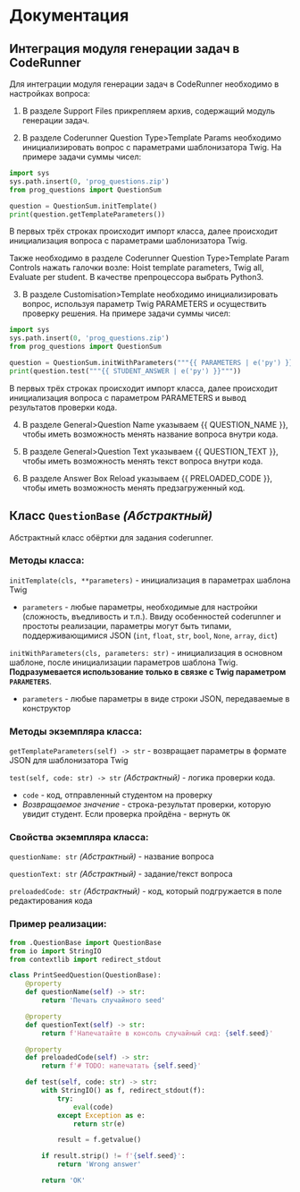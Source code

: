 # Документация

## Интеграция модуля генерации задач в CodeRunner

Для интеграции модуля генерации задач в CodeRunner необходимо в настройках вопроса:

1. В разделе Support Files прикрепляем архив, содержащий модуль генерации задач.

2. В разделе Coderunner Question Type>Template Params необходимо инициализировать вопрос с параметрами шаблонизатора Twig. На примере задачи суммы чисел:

```python
import sys
sys.path.insert(0, 'prog_questions.zip')
from prog_questions import QuestionSum

question = QuestionSum.initTemplate()
print(question.getTemplateParameters())
```

В первых трёх строках происходит импорт класса, далее происходит инициализация вопроса с параметрами шаблонизатора Twig.

Также необходимо в разделе Coderunner Question Type>Template Param Controls нажать галочки возле: Hoist template parameters, Twig all, Evaluate per student. В качестве препроцессора выбрать Python3.

3. В разделе Customisation>Template необходимо инициализировать вопрос, используя параметр Twig PARAMETERS и осуществить проверку решения. На примере задачи суммы чисел:

```python
import sys
sys.path.insert(0, 'prog_questions.zip')
from prog_questions import QuestionSum

question = QuestionSum.initWithParameters("""{{ PARAMETERS | e('py') }}""")
print(question.test("""{{ STUDENT_ANSWER | e('py') }}"""))
```

В первых трёх строках происходит импорт класса, далее происходит инициализация вопроса с параметром PARAMETERS и вывод результатов проверки кода.

4. В разделе General>Question Name указываем {{ QUESTION_NAME }}, чтобы иметь возможность менять название вопроса внутри кода.

5. В разделе General>Question Text указываем {{ QUESTION_TEXT }}, чтобы иметь возможность менять текст вопроса внутри кода.

6. В разделе Answer Box Reload указываем {{ PRELOADED_CODE }}, чтобы иметь возможность менять предзагруженный код.

## Класс `QuestionBase` *(Абстрактный)*
Абстрактный класс обёртки для задания coderunner.

### Методы класса:

`initTemplate(cls, **parameters)` - инициализация в параметрах шаблона Twig

* `parameters` - любые параметры, необходимые для настройки (сложность, въедливость и т.п.). Ввиду особенностей coderunner и простоты реализации, параметры могут быть типами, поддерживающимися JSON (`int`, `float`, `str`, `bool`, `None`, `array`, `dict`)

`initWithParameters(cls, parameters: str)` - инициализация в основном шаблоне, после инициализации параметров шаблона Twig. **Подразумевается использование только в связке с Twig параметром `PARAMETERS`**.
* `parameters` - любые параметры в виде строки JSON, передаваемые в конструктор

### Методы экземпляра класса:

`getTemplateParameters(self) -> str` - возвращает параметры в формате JSON для шаблонизатора Twig

`test(self, code: str) -> str` *(Абстрактный)* - логика проверки кода.

* `code` - код, отправленный студентом на проверку
* *Возвращаемое значение* - строка-результат проверки, которую увидит студент. Если проверка пройдёна - вернуть `OK`

### Свойства экземпляра класса:

`questionName: str` *(Абстрактный)* - название вопроса

`questionText: str` *(Абстрактный)* - задание/текст вопроса

`preloadedCode: str` *(Абстрактный)* - код, который подгружается в поле редактирования кода

### Пример реализации:
```python
from .QuestionBase import QuestionBase
from io import StringIO
from contextlib import redirect_stdout

class PrintSeedQuestion(QuestionBase):
    @property
    def questionName(self) -> str:
        return 'Печать случайного seed'

    @property
    def questionText(self) -> str:
        return f'Напечатайте в консоль случайный сид: {self.seed}'

    @property
    def preloadedCode(self) -> str:
        return f'# TODO: напечатать {self.seed}'

    def test(self, code: str) -> str:
        with StringIO() as f, redirect_stdout(f):
            try:
                eval(code)
            except Exception as e:
                return str(e)

            result = f.getvalue()

        if result.strip() != f'{self.seed}':
            return 'Wrong answer'

        return 'OK'

```
